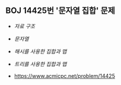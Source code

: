 ## BOJ 14425번 '문자열 집합' 문제 

* _자료 구조_
* _문자열_
* _해시를 사용한 집합과 맵_
* _트리를 사용한 집합과 맵_

* https://www.acmicpc.net/problem/14425
